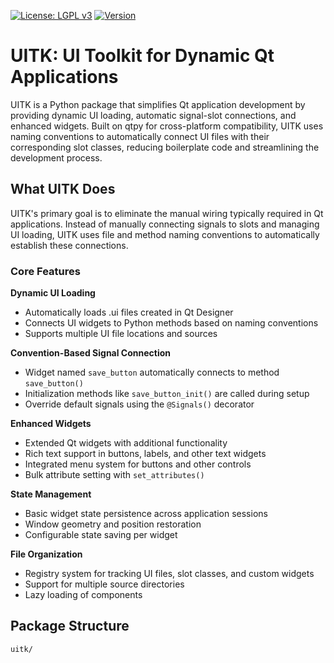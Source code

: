 [![License: LGPL v3](https://img.shields.io/badge/License-LGPL%20v3-blue.svg)](https://www.gnu.org/licenses/lgpl-3.0.en.html)
[![Version](https://img.shields.io/badge/Version-1.0.31-blue.svg)](https://pypi.org/project/uitk/)

# UITK: UI Toolkit for Dynamic Qt Applications

UITK is a Python package that simplifies Qt application development by providing dynamic UI loading, automatic signal-slot connections, and enhanced widgets. Built on qtpy for cross-platform compatibility, UITK uses naming conventions to automatically connect UI files with their corresponding slot classes, reducing boilerplate code and streamlining the development process.

## What UITK Does

UITK's primary goal is to eliminate the manual wiring typically required in Qt applications. Instead of manually connecting signals to slots and managing UI loading, UITK uses file and method naming conventions to automatically establish these connections.

### Core Features

**Dynamic UI Loading**
- Automatically loads .ui files created in Qt Designer
- Connects UI widgets to Python methods based on naming conventions
- Supports multiple UI file locations and sources

**Convention-Based Signal Connection**
- Widget named `save_button` automatically connects to method `save_button()`
- Initialization methods like `save_button_init()` are called during setup
- Override default signals using the `@Signals()` decorator

**Enhanced Widgets**
- Extended Qt widgets with additional functionality
- Rich text support in buttons, labels, and other text widgets
- Integrated menu system for buttons and other controls
- Bulk attribute setting with `set_attributes()`

**State Management**
- Basic widget state persistence across application sessions
- Window geometry and position restoration
- Configurable state saving per widget

**File Organization**
- Registry system for tracking UI files, slot classes, and custom widgets
- Support for multiple source directories
- Lazy loading of components

## Package Structure

```
uitk/
